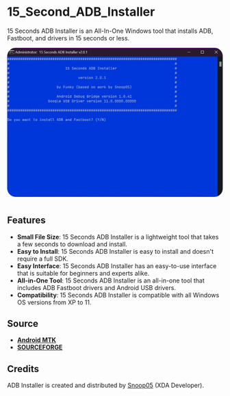 # 15_Second_ADB_Installer
15 Seconds ADB Installer is an All-In-One Windows tool that installs ADB, Fastboot, and drivers in 15 seconds or less.

![preview](./quickadb-preview.webp)

<h1></h1>

## Features
* **Small File Size**: 15 Seconds ADB Installer is a lightweight tool that takes a few seconds to download and install.
* **Easy to Install**: 15 Seconds ADB Installer is easy to install and doesn't require a full SDK.
* **Easy Interface**: 15 Seconds ADB Installer has an easy-to-use interface that is suitable for beginners and experts alike.
* **All-in-One Tool**: 15 Seconds ADB Installer is an all-in-one tool that includes ADB Fastboot drivers and Android USB drivers.
* **Compatibility**: 15 Seconds ADB Installer is compatible with all Windows OS versions from XP to 11.

## Source
* **[Android MTK](https://androidmtk.com/download-15-seconds-adb-installer)**
* **[SOURCE**FORGE**](https://sourceforge.net/projects/quickadb/)**

## Credits
ADB Installer is created and distributed by [Snoop05](https://forum.xda-developers.com/member.php?u=4638083) (XDA Developer).

